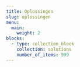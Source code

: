 ```yaml
---
title: Oplossingen
slug: oplossingen
menu:
  main:
    weight: 2
blocks:
  - type: collection_block
    collection: solutions
    number_of_items: 999
---
```

